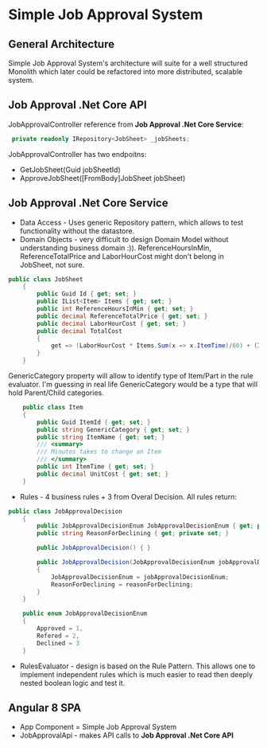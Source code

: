# Simple Job Approval System


## General Architecture
Simple Job Approval System's architecture will suite for a well structured Monolith which later could be refactored into more distributed, scalable system.

## Job Approval .Net Core API
JobApprovalController reference from **Job Approval .Net Core Service**:
```csharp
 private readonly IRepository<JobSheet> _jobSheets;
```

 JobApprovalController has two endpoitns:
 - GetJobSheet(Guid jobSheetId)
 - ApproveJobSheet([FromBody]JobSheet jobSheet)

## Job Approval .Net Core Service
- Data Access - Uses generic Repository pattern, which allows to test functionality without the datastore.
- Domain Objects - very difficult to design Domain Model without understanding business domain :)). ReferenceHoursInMin, ReferenceTotalPrice and LaborHourCost might don't belong in JobSheet, not sure.
```csharp
public class JobSheet
    {
        public Guid Id { get; set; }
        public IList<Item> Items { get; set; }
        public int ReferenceHoursInMin { get; set; }
        public decimal ReferenceTotalPrice { get; set; }
        public decimal LaborHourCost { get; set; }
        public decimal TotalCost
        {
            get => (LaborHourCost * Items.Sum(x => x.ItemTime)/60) + (Items.Sum(x => x.UnitCost));
        }
    }
```
GenericCategory property will allow to identify type of Item/Part in the rule evaluator. I'm guessing in real life GenericCategory would be a type that will hold Parent/Child categories.
```csharp
    public class Item
    {
        public Guid ItemId { get; set; }
        public string GenericCategory { get; set; }
        public string ItemName { get; set; }
        /// <summary>
        /// Minutes takes to change an Item
        /// </summary>
        public int ItemTime { get; set; }
        public decimal UnitCost { get; set; }
    }
```

- Rules - 4 business rules + 3 from Overal Decision. All rules return: 
```csharp
public class JobApprovalDecision
    {
        public JobApprovalDecisionEnum JobApprovalDecisionEnum { get; private set; }
        public string ReasonForDeclining { get; private set; }

        public JobApprovalDecision() { }

        public JobApprovalDecision(JobApprovalDecisionEnum jobApprovalDecisionEnum, string reasonForDeclining = "")
        {
            JobApprovalDecisionEnum = jobApprovalDecisionEnum;
            ReasonForDeclining = reasonForDeclining;
        }
    }

    public enum JobApprovalDecisionEnum
    {
        Approved = 1,
        Refered = 2,
        Declined = 3
    }
```
- RulesEvaluator - design is based on the Rule Pattern. This allows one to implement independent rules which is much easier to read then deeply nested boolean logic and test it. 
## Angular 8 SPA
- App Component = Simple Job Approval System
-  JobApprovalApi - makes API calls to **Job Approval .Net Core API** 